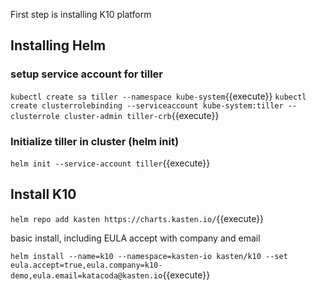 First step is installing K10 platform

## Installing Helm
### setup service account for tiller
`kubectl create sa tiller --namespace kube-system`{{execute}}
`kubectl create clusterrolebinding --serviceaccount kube-system:tiller --clusterrole cluster-admin tiller-crb`{{execute}}
### Initialize tiller in cluster (helm init)
`helm init --service-account tiller`{{execute}}

## Install K10

`helm repo add kasten https://charts.kasten.io/`{{execute}}

basic install, including EULA accept with company and email

`helm install --name=k10 --namespace=kasten-io kasten/k10 --set eula.accept=true,eula.company=k10-demo,eula.email=katacoda@kasten.io`{{execute}}
